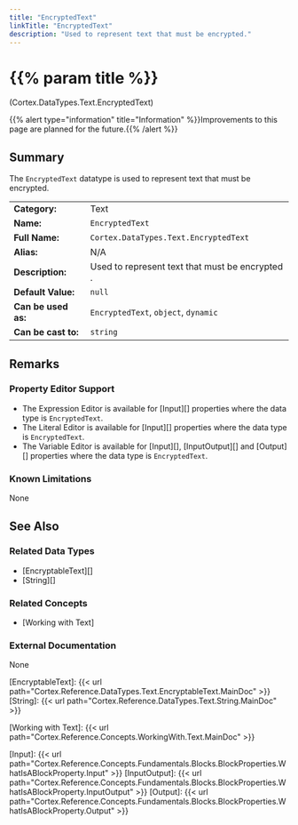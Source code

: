 ```yaml
---
title: "EncryptedText"
linkTitle: "EncryptedText"
description: "Used to represent text that must be encrypted."
---
```


# {{% param title %}}

<p class="namespace">(Cortex.DataTypes.Text.EncryptedText)</p>

{{% alert type="information" title="Information" %}}Improvements to this page are planned for the future.{{% /alert %}}

## Summary

The `EncryptedText` datatype is used to represent text that must be encrypted.

| | |
|-|-|
| **Category:**          | Text                                                          |
| **Name:**              | `EncryptedText`                                                        |
| **Full Name:**         | `Cortex.DataTypes.Text.EncryptedText`                                                 |
| **Alias:**             | N/A |
| **Description:**       | Used to represent text that must be encrypted . |
| **Default Value:**     | `null`                                           |
| **Can be used as:**    | `EncryptedText`, `object`, `dynamic`                                          |
| **Can be cast to:**    | `string` |

## Remarks

### Property Editor Support

- The Expression Editor is available for [Input][] properties where the data type is `EncryptedText`.
- The Literal Editor is available for [Input][] properties where the data type is `EncryptedText`.
- The Variable Editor is available for [Input][], [InputOutput][] and [Output][] properties where the data type is `EncryptedText`.

### Known Limitations

None

## See Also

### Related Data Types

- [EncryptableText][]
- [String][]

### Related Concepts

- [Working with Text]

### External Documentation

None

[EncryptableText]: {{< url path="Cortex.Reference.DataTypes.Text.EncryptableText.MainDoc" >}}
[String]: {{< url path="Cortex.Reference.DataTypes.Text.String.MainDoc" >}}

[Working with Text]: {{< url path="Cortex.Reference.Concepts.WorkingWith.Text.MainDoc" >}}

[Input]: {{< url path="Cortex.Reference.Concepts.Fundamentals.Blocks.BlockProperties.WhatIsABlockProperty.Input" >}}
[InputOutput]: {{< url path="Cortex.Reference.Concepts.Fundamentals.Blocks.BlockProperties.WhatIsABlockProperty.InputOutput" >}}
[Output]: {{< url path="Cortex.Reference.Concepts.Fundamentals.Blocks.BlockProperties.WhatIsABlockProperty.Output" >}}
